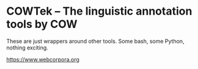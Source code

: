 # COWTek – The linguistic annotation tools by COW

These are just wrappers around other tools. Some bash, some Python, nothing exciting.

https://www.webcorpora.org
